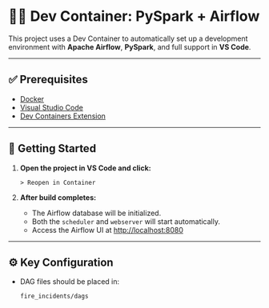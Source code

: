 # 🐍🚀 Dev Container: PySpark + Airflow

This project uses a Dev Container to automatically set up a development environment with **Apache Airflow**, **PySpark**, and full support in **VS Code**.

---

## ✅ Prerequisites

- [Docker](https://www.docker.com/)
- [Visual Studio Code](https://code.visualstudio.com/)
- [Dev Containers Extension](https://marketplace.visualstudio.com/items?itemName=ms-vscode-remote.remote-containers)

---

## 🚀 Getting Started

1. **Open the project in VS Code and click:**
   ```
   > Reopen in Container
   ```

2. **After build completes:**
   - The Airflow database will be initialized.
   - Both the `scheduler` and `webserver` will start automatically.
   - Access the Airflow UI at [http://localhost:8080](http://localhost:8080)

---

## ⚙️ Key Configuration

- DAG files should be placed in:
  ```
  fire_incidents/dags
  ```